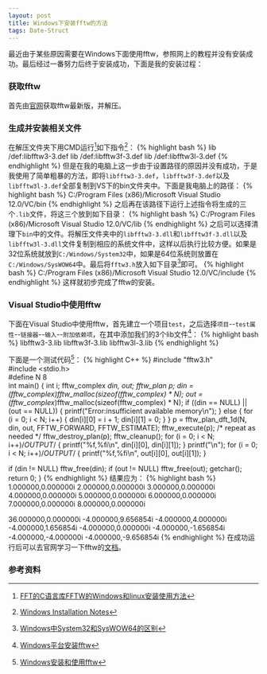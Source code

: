 ```yaml
---
layout: post
title: Windows下安装fftw的方法
tags: Date-Struct
---
```


最近由于某些原因需要在Windows下面使用fftw，参照网上的教程并没有安装成功。最后经过一番努力后终于安装成功，下面是我的安装过程：

### 获取fftw
首先由[官网](http://www.fftw.org/install/windows.html)获取fftw最新版，并解压。

### 生成并安装相关文件
在解压文件夹下用CMD运行[^1]如下指令[^2]：
{% highlight bash %}
lib /def:libfftw3-3.def
lib /def:libfftw3f-3.def
lib /def:libfftw3l-3.def
{% endhighlight %}
但是在我的电脑上这一步由于设置路径的原因并没有成功，于是我使用了简单粗暴的方法，即将`libfftw3-3.def`，`libfftw3f-3.def`以及`libfftw3l-3.def`全部复制到VS下的bin文件夹中。下面是我电脑上的路径：
{% highlight bash %}
C:/Program Files (x86)/Microsoft Visual Studio 12.0/VC/bin
{% endhighlight %}
之后再在该路径下运行上述指令将生成的三个`.lib`文件，将这三个放到如下目录：
{% highlight bash %}
C:/Program Files (x86)/Microsoft Visual Studio 12.0/VC/lib
{% endhighlight %}
之后可以选择清理下`bin`中的文件。将解压文件夹中的`libfftw3-3.dll`和`libfftw3f-3.dll`以及`libfftw3l-3.dll`文件复制到相应的系统文件中，这样以后执行比较方便。如果是32位系统就放到`C:/Windows/System32`中，如果是64位系统则放置在`C:/Windows/SysWOW64`中。最后将`fftw3.h`放入如下目录[^sys]即可。
{% highlight bash %}
C:/Program Files (x86)/Microsoft Visual Studio 12.0/VC/include
{% endhighlight %}
这样就初步完成了fftw的安装。

### Visual Studio中使用fftw
下面在Visual Studio中使用fftw，首先建立一个项目`test`，之后选择`项目`--`test属性`--`链接器`--`输入`--`附加依赖项`，在其中添加我们的3个lib文件[^4]：
{% highlight bash %}
libfftw3-3.lib
libfftw3f-3.lib
libfftw3l-3.lib
{% endhighlight %}

下面是一个测试代码[^5]：
{% highlight C++ %}
#include "fftw3.h"  
#include <stdio.h>  
#define N 8  
int main()
{
  int i;
  fftw_complex *din, *out;
  fftw_plan p;
  din = (fftw_complex*)fftw_malloc(sizeof(fftw_complex) * N);
  out = (fftw_complex*)fftw_malloc(sizeof(fftw_complex) * N);
  if ((din == NULL) || (out == NULL))
  {
    printf("Error:insufficient available memory\n");
  }
  else
  {
    for (i = 0; i < N; i++)
    {
      din[i][0] = i + 1;
      din[i][1] = 0;
    }
  }
  p = fftw_plan_dft_1d(N, din, out, FFTW_FORWARD, FFTW_ESTIMATE);
  fftw_execute(p); /* repeat as needed */
  fftw_destroy_plan(p);
  fftw_cleanup();
  for (i = 0; i < N; i++)/*OUTPUT*/
  {
      printf("%f,%fi\n", din[i][0], din[i][1]);
  }
  printf("\n");
  for (i = 0; i < N; i++)/*OUTPUT*/
  {
      printf("%f,%fi\n", out[i][0], out[i][1]);
  }

  if (din != NULL) fftw_free(din);
  if (out != NULL) fftw_free(out);
  getchar();
  return 0;
}
{% endhighlight %}
结果应为：
{% highlight bash %}
1.000000,0.000000i
2.000000,0.000000i
3.000000,0.000000i
4.000000,0.000000i
5.000000,0.000000i
6.000000,0.000000i
7.000000,0.000000i
8.000000,0.000000i

36.000000,0.000000i
-4.000000,9.656854i
-4.000000,4.000000i
-4.000000,1.656854i
-4.000000,0.000000i
-4.000000,-1.656854i
-4.000000,-4.000000i
-4.000000,-9.656854i
{% endhighlight %}
在成功运行后可以去官网学习一下fftw的[文档](http://www.fftw.org/fftw3.pdf)。

### 参考资料
[^1]: [FFT的C语言库FFTW的Windows和linux安装使用方法](http://anony3721.blog.163.com/blog/static/511974201312322910595/)
[^2]: [Windows Installation Notes](http://www.fftw.org/install/windows.html)
[^4]: [Windows平台安装fftw](http://www.tuicool.com/articles/ZbuIfa)
[^5]: [Windows安装和使用fftw](http://blog.csdn.net/bendanban/article/details/23002257)
[^sys]: [Windows中System32和SysWOW64的区别](http://icbcling.blog.163.com/blog/static/107312059201281113229761/)
